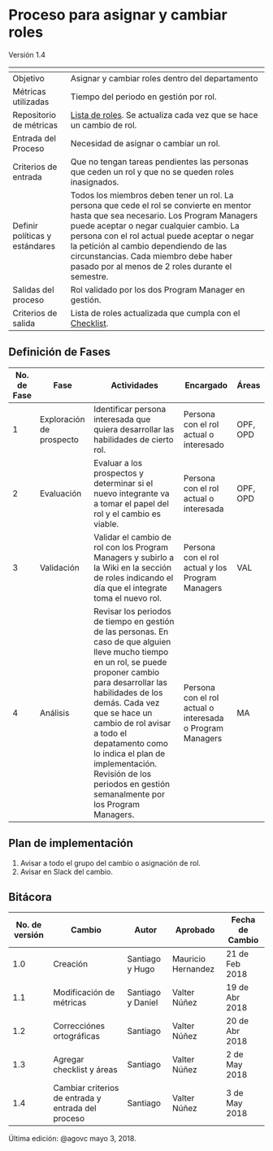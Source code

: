 # Proceso para asignar y cambiar roles
Versión 1.4


[]() | []()
--|--
Objetivo| Asignar y cambiar roles dentro del departamento
Métricas utilizadas | Tiempo del periodo en gestión por rol.
Repositorio de métricas | [Lista de roles](https://github.com/CaveLabs-1/Wiki/blob/master/Configuracion/Version%20Roles.md).  Se actualiza cada vez que se hace un cambio de rol.
Entrada del Proceso | Necesidad de asignar o cambiar un rol.
Criterios de entrada | Que no tengan tareas pendientes las personas que ceden un rol y que no se queden roles inasignados.
Definir políticas y estándares | Todos los miembros deben tener un rol. La persona que cede el rol se convierte en mentor hasta que sea necesario. Los Program Managers puede aceptar o negar cualquier cambio. La persona con el rol actual puede aceptar o negar la petición al cambio dependiendo de las circunstancias. Cada miembro debe haber pasado por al menos de 2 roles durante el semestre.
Salidas del proceso | Rol validado por los dos Program Manager en gestión.
Criterios de salida | Lista de roles actualizada que cumpla con el [Checklist](https://docs.google.com/spreadsheets/d/1mgjYo0DUvo3EXFuZbO48boL-5UY2DPxd3_cPvdwrpVE/edit#gid=1203402754).

## Definición de Fases
No. de Fase | Fase | Actividades | Encargado | Áreas
------------|------|-------------|-----------|------
1 | Exploración de prospecto | Identificar persona interesada que quiera desarrollar las habilidades de cierto rol. | Persona con el rol actual o interesado | OPF, OPD
2 | Evaluación | Evaluar a los prospectos y determinar si el nuevo integrante va a tomar el papel del rol y el cambio es viable. | Persona con el rol actual o interesada | OPF, OPD
3 | Validación | Validar el cambio de rol con los Program Managers y subirlo a la Wiki en la sección de roles indicando el día que el integrate toma el nuevo rol.| Persona con el rol actual y los Program Managers | VAL
4 | Análisis | Revisar los periodos de tiempo en gestión de las personas. En caso de que alguien lleve mucho tiempo en un rol, se puede proponer cambio para desarrollar las habilidades de los demás. Cada vez que se hace un cambio de rol avisar a todo el depatamento como lo indica el plan de implementación. Revisión de los periodos en gestión semanalmente por los Program Managers. | Persona con el rol actual o interesada o Program Managers | MA

## Plan de implementación
1. Avisar a todo el grupo del cambio o asignación de rol.
2. Avisar en Slack del cambio.

## Bitácora
No. de versión | Cambio | Autor | Aprobado | Fecha de Cambio
---------------|--------|-------|----------|-----------------
1.0 | Creación | Santiago y Hugo | Mauricio Hernandez | 21 de Feb 2018
1.1 | Modificación de métricas | Santiago y Daniel | Valter Núñez | 19 de Abr 2018
1.2 | Correcciónes ortográficas | Santiago | Valter Núñez | 20 de Abr 2018
1.3 | Agregar checklist y áreas | Santiago | Valter Núñez | 2 de May 2018
1.4 | Cambiar criterios de entrada y entrada del proceso | Santiago | Valter Núñez | 3 de May 2018




Última edición: @agovc mayo 3, 2018.
